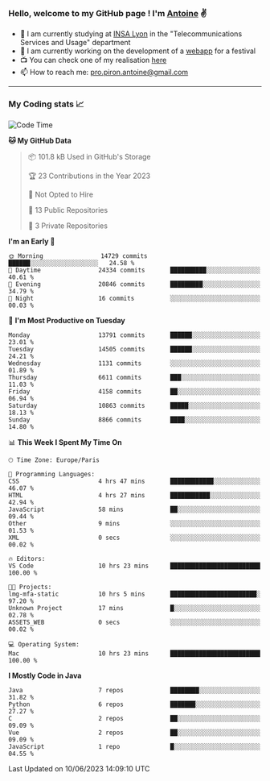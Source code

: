 ### Hello, welcome to my GitHub page ! I'm [Antoine](https://github.com/AntoinePiron) ✌️

- 🌱 I am currently studying at [INSA Lyon](https://www.insa-lyon.fr) in the "Telecommunications Services and Usage" department
- 🔭 I am currently working on the development of a [webapp](https://github.com/24HeuresINSA/Overbookd) for a festival
- 📺 You can check one of my realisation [here](https://astustc.fr)
- 📫 How to reach me: [pro.piron.antoine@gmail.com](mailto:pro.piron.antoine@gmail.com)

---

### My Coding stats 📈
<!--START_SECTION:waka-->
![Code Time](http://img.shields.io/badge/Code%20Time-149%20hrs%2024%20mins-blue)

**🐱 My GitHub Data** 

> 📦 101.8 kB Used in GitHub's Storage 
 > 
> 🏆 23 Contributions in the Year 2023
 > 
> 🚫 Not Opted to Hire
 > 
> 📜 13 Public Repositories 
 > 
> 🔑 3 Private Repositories 
 > 
**I'm an Early 🐤** 

```text
🌞 Morning                14729 commits       ██████░░░░░░░░░░░░░░░░░░░   24.58 % 
🌆 Daytime                24334 commits       ██████████░░░░░░░░░░░░░░░   40.61 % 
🌃 Evening                20846 commits       █████████░░░░░░░░░░░░░░░░   34.79 % 
🌙 Night                  16 commits          ░░░░░░░░░░░░░░░░░░░░░░░░░   00.03 % 
```
📅 **I'm Most Productive on Tuesday** 

```text
Monday                   13791 commits       ██████░░░░░░░░░░░░░░░░░░░   23.01 % 
Tuesday                  14505 commits       ██████░░░░░░░░░░░░░░░░░░░   24.21 % 
Wednesday                1131 commits        ░░░░░░░░░░░░░░░░░░░░░░░░░   01.89 % 
Thursday                 6611 commits        ███░░░░░░░░░░░░░░░░░░░░░░   11.03 % 
Friday                   4158 commits        ██░░░░░░░░░░░░░░░░░░░░░░░   06.94 % 
Saturday                 10863 commits       █████░░░░░░░░░░░░░░░░░░░░   18.13 % 
Sunday                   8866 commits        ████░░░░░░░░░░░░░░░░░░░░░   14.80 % 
```


📊 **This Week I Spent My Time On** 

```text
🕑︎ Time Zone: Europe/Paris

💬 Programming Languages: 
CSS                      4 hrs 47 mins       ████████████░░░░░░░░░░░░░   46.07 % 
HTML                     4 hrs 27 mins       ███████████░░░░░░░░░░░░░░   42.94 % 
JavaScript               58 mins             ██░░░░░░░░░░░░░░░░░░░░░░░   09.44 % 
Other                    9 mins              ░░░░░░░░░░░░░░░░░░░░░░░░░   01.53 % 
XML                      0 secs              ░░░░░░░░░░░░░░░░░░░░░░░░░   00.02 % 

🔥 Editors: 
VS Code                  10 hrs 23 mins      █████████████████████████   100.00 % 

🐱‍💻 Projects: 
lmg-mfa-static           10 hrs 5 mins       ████████████████████████░   97.20 % 
Unknown Project          17 mins             █░░░░░░░░░░░░░░░░░░░░░░░░   02.78 % 
ASSETS_WEB               0 secs              ░░░░░░░░░░░░░░░░░░░░░░░░░   00.02 % 

💻 Operating System: 
Mac                      10 hrs 23 mins      █████████████████████████   100.00 % 
```

**I Mostly Code in Java** 

```text
Java                     7 repos             ████████░░░░░░░░░░░░░░░░░   31.82 % 
Python                   6 repos             ███████░░░░░░░░░░░░░░░░░░   27.27 % 
C                        2 repos             ██░░░░░░░░░░░░░░░░░░░░░░░   09.09 % 
Vue                      2 repos             ██░░░░░░░░░░░░░░░░░░░░░░░   09.09 % 
JavaScript               1 repo              █░░░░░░░░░░░░░░░░░░░░░░░░   04.55 % 
```




 Last Updated on 10/06/2023 14:09:10 UTC
<!--END_SECTION:waka-->
